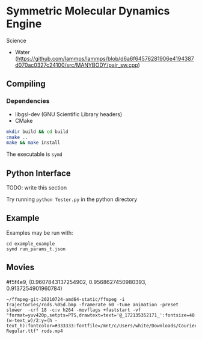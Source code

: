 Symmetric Molecular Dynamics Engine
=========================

Science
* Water (https://github.com/lammps/lammps/blob/d6a6f64576281906e4194387d070ac0327c24100/src/MANYBODY/pair_sw.cpp)

Compiling
-------------------------

### Dependencies

 * libgsl-dev (GNU Scientific Library headers)
 * CMake

```sh
mkdir build && cd build
cmake ..
make && make install
```
The executable is `symd`

Python Interface
-----------------
TODO: write this section

Try running `python Tester.py` in the python directory

Example
-------------------------
Examples may be run with:

    cd example_example
    symd run_params_t.json


Movies
----------

#f5f4e9, (0.9607843137254902, 0.9568627450980393, 0.9137254901960784)


```
~/ffmpeg-git-20210724-amd64-static/ffmpeg -i Trajectories/rods.%05d.bmp -framerate 60 -tune animation -preset slower  -crf 18 -c:v h264 -movflags +faststart -vf "format=yuv420p,setpts=PTS,drawtext=text='@_172135352171_':fontsize=48:x=(w-text_w)/2:y=(h - text_h):fontcolor=#333333:fontfile=/mnt/c/Users/white/Downloads/Courier_Prime/CourierPrime-Regular.ttf" rods.mp4
```
